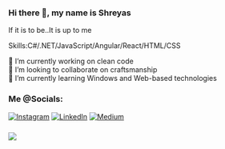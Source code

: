 ### Hi there 👋, my name is Shreyas

If it is to be..It is up to me

Skills:C#/.NET/JavaScript/Angular/React/HTML/CSS

🔭 I’m currently working on clean code<br>👯 I’m looking to collaborate on craftsmanship <br>🌱 I’m currently learning Windows and Web-based technologies <br>


### Me @Socials:
[![Instagram](https://img.shields.io/badge/Instagram-%23E4405F.svg?logo=Instagram&logoColor=white)](https://instagram.com/https://www.instagram.com/shreyaskhamkar_/) [![LinkedIn](https://img.shields.io/badge/LinkedIn-%230077B5.svg?logo=linkedin&logoColor=white)](https://linkedin.com/in/https://www.linkedin.com/in/shreyas-khamkar-0777b720a/) [![Medium](https://img.shields.io/badge/Medium-12100E?logo=medium&logoColor=white)](https://medium.com/@https://medium.com/@shreyaskhamkar96) 
###
![](https://github-readme-stats.vercel.app/api?username=shreyaskhamkar&theme=city_light&hide_border=false&include_all_commits=false&count_private=false)<br/>




